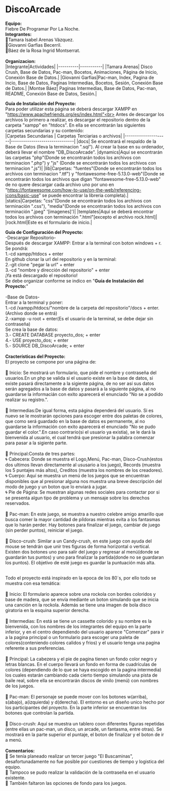 # DiscoArcade
**Equipo:**<br>
Fiebre De Programar Por La Noche.<br>
**Integrantes:**<br>
:vhs:Tamara Isabel Arenas Vázquez.<br>
:vhs:Giovanni Garfias Becerril.<br>
:vhs:Báez de la Rosa Ingrid Montserrat.<br><br>
**Organizacion:**<br>
|Integrante|Actividades|
|----------|-----------|
|Tamara Arenas| Disco Crush, Base de Datos, Pac-man, Bocetos, Animaciones, Página de Inicio, Conexión Base de Datos.|
|Giovanni Garfias|Pac-man, Index, Pagina de Incio, Base de Datos, Paginas Intermedias, Bocetos, Sesión, Conexión Base de Datos.|
|Montse Báez| Paginas Intermedias, Base de Datos, Pac-man, README, Conexión Base de Datos, Sesión.|


**Guía de Instalación del Proyecto:**<br>
Para poder utilizar esta página se deberá descargar XAMPP en "https://www.apachefriends.org/es/index.html"<br>
Antes de descargar los archivos lo primero a realizar, es descargar el repositorio dentro de la carpeta "xampp" en "htdocs". En ella se encontrarán las siguientes carpetas secundarias y su contenido:<br>
|Carpetas Secundarias | Carpetas Terciarias o archivos|
|---------------------|-------------------------------|
|docs| Se encontrará el respaldo de la Base de Datos (lleva la terminacion ".sql"). Al crear la base en su ordenador, deberá llevar el nombre "DB_DiscoArcade".
|dynamics|Aquí se encontrarán las carpetas "php"(Donde se encontrarán todos los archivos con terminacion ".php") y "js" (Donde se encontrarán todos los archivos con terminacion ".js")|
|lib|Carpetas: "fuentes"(Donde se encontrarán todos los archivos con terminacion ".ttf") y "fontawesome-free-5.13.0-web"(Donde se encontrarán todos los archivos que digan "fontawesome-free-5.13.0-web" de no quere descargar cada archivo uno por uno en "https://fontawesome.com/how-to-use/on-the-web/referencing-icons/basic-use" se puede encontrar la libreria completa).|
|statics|Carpetas: "css"(Donde se encontrarán todos los archivos con terminación ".css"), "media"(Donde se encontrarán todos los archivos con terminación ".jpeg" '[imagenes]')| 
|templates|Aquí se deberá encontrar todos los archivos con terminación ".html"[excepto el archivo rock.html]|
|rock.html|Este es el formulario de inicio.|


**Guía de Configuración del Proyecto:**<br>
-Descargar Repositorio-<br>
Después de descargar XAMPP: Entrar a la terminal con boton windows + r. Se pondrá:<br>
1.-cd xampp/htdocs + enter<br>
En github clonar la url del repositorio y en la terminal:<br>
2.-git clone "pegar la url" + enter<br>
3.-cd "nombre y dirección del repositorio" + enter<br>
¡Ya está descargado el repositorio!<br>
Se debe organizar conforme se indico en "**Guía de Instalación del Proyecto:**"<br><br>
-Base de Datos-<br>
Entrar a la terminal y poner:<br>
1.-cd /xampp/htdocs/"nombre de la carpeta del repositorio"/docs + enter.(Archivo donde se entrá)<br>
2.-xampp -u root + enter(Es el usuario de la terminal, se debe dejar sin contraseña)<br>
Se crea la base de datos:<br>
3.- CREATE DATABASE proyecto_dos; + enter<br>
4.- USE proyecto_dos; + enter<br>
5.- SOURCE DB_DiscoArcade; + enter<br><br>
**Cracterísticas del Proyecto:**<br>
El proyecto se compone por una página de:<br><br>
:red_circle: Inicio: Se mostrará un formulario, que pide el nombre y contraseña del usuarios.En un php se valida si el usuario existe en la base de datos, si existe pasará directamente a la sigiente página, de no ser así sus datos serán agregados a la base de datos y pasará a la siguiente página, al no guardarse la informacián con exito aparecerá el enunciado "No se a podido realizar su registro.".<br><br>
:red_circle: Intermedias:De igual forma, esta página dependerá del usuario. Si es nuevo se le mostrarán opciones para escoger entre dos paletas de colores, que como será guardado en la base de datos es permanente, al no guardarse la información con exito aparecerá el enunciado "No se pudo guardar el color.".En caso contrario(si el usuario ya existia), se le dará la bienvenida al usuario, el cual tendrá que presionar la palabra comenzar para pasar a la sigiente parte.<br><br>
:red_circle: Principal:Consta de tres partes:<br>
     :cyclone: Cabecera: Donde se muestra el Logo,Menú, Pac-man, Disco-Crush(estos dos ultimos llevan directamente al ususario a los juego), Records (muestra los 5 puntajes más altos), Creditos (muestra los nombres de los creadores).<br>
     :cyclone: Cuerpo: Aquí se muestra un menú de los juegos que se encuentran disponibles que al presionar alguna nos muestra una breve descripción del modo de juego y un boton que lo enviará a jugar.<br>
     :cyclone: Pie de Página: Se muestran algunas redes sociales para contactar por si se presenta algun tipo de problema y un mensaje sobre los derechos reservados.<br><br>
:red_circle: Pac-man: En este juego, se muestra a nuestro celebre amigo amarillo que busca comer la mayor cantidad de píldoras mientras evita a los fantasmas que lo harán perder. Hay botones para finalizar el juego, cambiar de juego (sin perder puntos), reiniciar el juego.<br><br>
:red_circle: Disco-crush: Similar a un Candy-crush, en este juego con ayuda del mouse se tendrán que unir tres figuras de forma horizontal o vertical. Existen dos botones uno para salir del juego y regresar al menú(donde se guardarán tus puntos) y uno para finalizar la partida(donde no se guardaran los puntos). El objetivo de esté juego es guardar la puntuación más alta.<br><br>

Todo el proyecto está inspirado en la epoca de los 80´s, por ello todo se muestra con esa temática:<br><br>
:red_circle: Inicio: El formulario aparece sobre una rockola con bordes coloridos y base de madera, que se envía mediante un boton simulando que se inicia una canción en la rockola. Además se tiene una imagen de bola disco giratoria en la esquina superior derecha.<br><br>
:red_circle: Intermedias: En está se tiene un cassette colorido y su nombre es la bienvenida, con los nombres de los integrantes del equipo en la parte inferior, y en el centro dependiendo del usuario aparece "Comenzar" para ir a la pagina principal o un formulario para escoger una paleta de colores(conteniendo colores calidos y frios) y el usuario tenga una pagina referente a sus preferencias.<br><br>
:red_circle: Principal: La cabezera y el pie de pagina tienen un fondo color negro y letras blancas. En el cuerpo llevará un fondo en forma de cuadrículas de colores (dependiendo de lo que se haya escogido en la pagina intermedia) los cuales estarán cambiando cada cierto tiempo simulando una pista de baile real, sobre ella se encontrarán discos de vinilo (menú) con nombres de  los juegos.<br><br>
:red_circle: Pac-man: El personaje se puede mover con los botones w(arriba), s(abajo), a(izquierda) y d(derecha). El entorno es un diseño unico hecho por los participantes del proyecto. En la parte inferior se encuentran los botones que controlan la partida.<br><br>
:red_circle: Disco-crush: Aquí se muestra un tablero coon diferentes figuras repetidas (entre ellas un pac-man, un disco, un arcade, un fantasma, entre otras). Se mostrará en la parte superior el puntaje, el boton de finalizar y el boton de ir a menú.<br><br>
**Comentarios:**<br>
:floppy_disk: Se tenía planeado realizar un tercer juego "El Buscaminas", desafortunadamente no fue posible por cuestiones de tiempo y logistica del equipo.<br>
:floppy_disk: Tampoco se pudo realizar la validación de la contraseña en el usuario existente.<br> 
:floppy_disk: También faltaron las opciones de fondo para los juegos.
